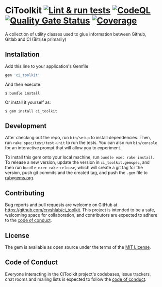 # CiToolkit [![Lint & run tests](https://github.com/crvshlab/ci_toolkit/actions/workflows/lint_test_and_release.yml/badge.svg)](https://github.com/crvshlab/ci_toolkit/actions/workflows/lint_and_run_tests.yml) [![CodeQL](https://github.com/crvshlab/ci_toolkit/actions/workflows/codeql-analysis.yml/badge.svg)](https://github.com/crvshlab/ci_toolkit/actions/workflows/codeql-analysis.yml.yml) [![Quality Gate Status](https://sonarcloud.io/api/project_badges/measure?project=crvshlab_ci_toolkit&metric=alert_status&token=f10d3b754be5144c5acced94b8f2fe8705045db7)](https://sonarcloud.io/dashboard?id=crvshlab_ci_toolkit) [![Coverage](https://sonarcloud.io/api/project_badges/measure?project=crvshlab_ci_toolkit&metric=coverage&token=f10d3b754be5144c5acced94b8f2fe8705045db7)](https://sonarcloud.io/dashboard?id=crvshlab_ci_toolkit) 

A collection of utility classes used to glue information between Github, Gitlab and CI (Bitrise primarily)
## Installation

Add this line to your application's Gemfile:

```ruby
gem 'ci_toolkit'
```

And then execute:

    $ bundle install

Or install it yourself as:

    $ gem install ci_toolkit

## Development

After checking out the repo, run `bin/setup` to install dependencies. Then, run `rake spec/test/test-unit` to run the tests. You can also run `bin/console` for an interactive prompt that will allow you to experiment.

To install this gem onto your local machine, run `bundle exec rake install`. To release a new version, update the version in `ci_toolkit.gemspec`, and then run `bundle exec rake release`, which will create a git tag for the version, push git commits and the created tag, and push the `.gem` file to [rubygems.org](https://rubygems.org).

## Contributing

Bug reports and pull requests are welcome on GitHub at https://github.com/crvshlab/ci_toolkit. This project is intended to be a safe, welcoming space for collaboration, and contributors are expected to adhere to the [code of conduct](https://github.com/[USERNAME]/ci_toolkit/blob/master/CODE_OF_CONDUCT.md).

## License

The gem is available as open source under the terms of the [MIT License](https://opensource.org/licenses/MIT).

## Code of Conduct

Everyone interacting in the CiToolkit project's codebases, issue trackers, chat rooms and mailing lists is expected to follow the [code of conduct](https://github.com/[USERNAME]/ci_toolkit/blob/master/CODE_OF_CONDUCT.md).
